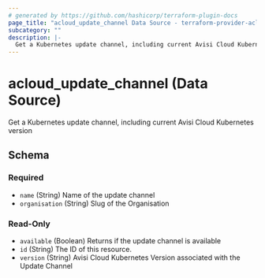 ```yaml
---
# generated by https://github.com/hashicorp/terraform-plugin-docs
page_title: "acloud_update_channel Data Source - terraform-provider-acloud"
subcategory: ""
description: |-
  Get a Kubernetes update channel, including current Avisi Cloud Kubernetes version
---
```


# acloud_update_channel (Data Source)

Get a Kubernetes update channel, including current Avisi Cloud Kubernetes version



<!-- schema generated by tfplugindocs -->
## Schema

### Required

- `name` (String) Name of the update channel
- `organisation` (String) Slug of the Organisation

### Read-Only

- `available` (Boolean) Returns if the update channel is available
- `id` (String) The ID of this resource.
- `version` (String) Avisi Cloud Kubernetes Version associated with the Update Channel
